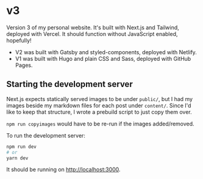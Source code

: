 # v3

Version 3 of my personal website. It's built with Next.js and Tailwind,
deployed with Vercel. It should function without JavaScript enabled, hopefully!

- V2 was built with Gatsby and styled-components, deployed with Netlify.
- V1 was built with Hugo and plain CSS and Sass, deployed with GitHub Pages.

## Starting the development server

Next.js expects statically served images to be under `public/`, but I had my
images beside my markdown files for each post under `content/`. Since I'd like
to keep that structure, I wrote a prebuild script to just copy them over.

`npm run copyimages` would have to be re-run if the images added/removed.

To run the development server:

```bash
npm run dev
# or
yarn dev
```

It should be running on [http://localhost:3000](http://localhost:3000).
